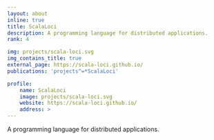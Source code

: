 ```yaml
---
layout: about
inline: true
title: ScalaLoci
description: A programming language for distributed applications.
rank: 4

img: projects/scala-loci.svg
img_contains_title: true
external_page: https://scala-loci.github.io/
publications: 'projects^=*ScalaLoci'

profile:
    name: ScalaLoci
    image: projects/scala-loci.svg
    website: https://scala-loci.github.io/
    address: >
---
```


A programming language for distributed applications.
